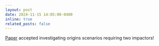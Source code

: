 ```yaml
---
layout: post
date: 2024-11-15 14:05:00-0400
inline: true
related_posts: false
---
```


<a href="/assets/pdf/double_impact_origins.pdf">Paper</a> accepted investigating origins scenarios requiring two impactors!
